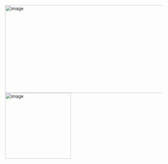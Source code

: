 <img width="1564" height="280" alt="image" src="https://github.com/user-attachments/assets/f93fb942-3b7b-49cc-888d-b5103a85aa23" />
<img width="210" height="210" alt="image" src="https://github.com/user-attachments/assets/b57dab65-ff3e-4f3b-b271-cb2c2ef0129b" />
